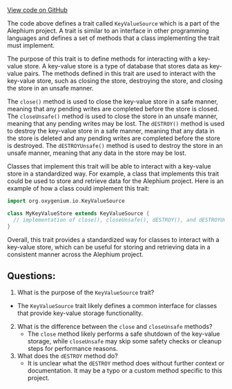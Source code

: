 [View code on GitHub](https://github.com/oxygenium/oxygenium/io/src/main/scala/org/oxygenium/io/KeyValueSource.scala)

The code above defines a trait called `KeyValueSource` which is a part of the Alephium project. A trait is similar to an interface in other programming languages and defines a set of methods that a class implementing the trait must implement. 

The purpose of this trait is to define methods for interacting with a key-value store. A key-value store is a type of database that stores data as key-value pairs. The methods defined in this trait are used to interact with the key-value store, such as closing the store, destroying the store, and closing the store in an unsafe manner.

The `close()` method is used to close the key-value store in a safe manner, meaning that any pending writes are completed before the store is closed. The `closeUnsafe()` method is used to close the store in an unsafe manner, meaning that any pending writes may be lost. The `dESTROY()` method is used to destroy the key-value store in a safe manner, meaning that any data in the store is deleted and any pending writes are completed before the store is destroyed. The `dESTROYUnsafe()` method is used to destroy the store in an unsafe manner, meaning that any data in the store may be lost.

Classes that implement this trait will be able to interact with a key-value store in a standardized way. For example, a class that implements this trait could be used to store and retrieve data for the Alephium project. Here is an example of how a class could implement this trait:

```scala
import org.oxygenium.io.KeyValueSource

class MyKeyValueStore extends KeyValueSource {
  // implementation of close(), closeUnsafe(), dESTROY(), and dESTROYUnsafe() methods
}
```

Overall, this trait provides a standardized way for classes to interact with a key-value store, which can be useful for storing and retrieving data in a consistent manner across the Alephium project.
## Questions: 
 1. What is the purpose of the `KeyValueSource` trait?
   - The `KeyValueSource` trait likely defines a common interface for classes that provide key-value storage functionality.
2. What is the difference between the `close` and `closeUnsafe` methods?
   - The `close` method likely performs a safe shutdown of the key-value storage, while `closeUnsafe` may skip some safety checks or cleanup steps for performance reasons.
3. What does the `dESTROY` method do?
   - It is unclear what the `dESTROY` method does without further context or documentation. It may be a typo or a custom method specific to this project.